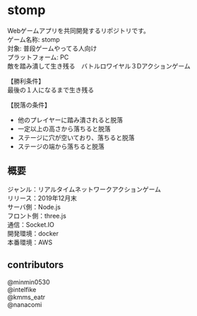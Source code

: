 # stomp
Webゲームアプリを共同開発するリポジトリです。  
ゲーム名称: stomp  
対象: 普段ゲームやってる人向け  
プラットフォーム: PC  
敵を踏み潰して生き残る　バトルロワイヤル３Dアクションゲーム  
  
【勝利条件】  
最後の１人になるまで生き残る  
  
【脱落の条件】  
- 他のプレイヤーに踏み潰されると脱落  
- 一定以上の高さから落ちると脱落  
- ステージに穴が空いており、落ちると脱落  
- ステージの端から落ちると脱落  



## 概要
ジャンル：リアルタイムネットワークアクションゲーム  
リリース：2019年12月末  
サーバ側：Node.js  
フロント側：three.js  
通信：Socket.IO  
開発環境：docker  
本番環境：AWS  
## contributors
@minmin0530  
@intelfike  
@kmms_eatr  
@nanacomi
